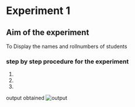 # Experiment 1
## Aim of the experiment
To Display the names and rollnumbers of students

### step by step procedure for the experiment
1.
2.
3.


output obtained
![output](Black.jpeg)
